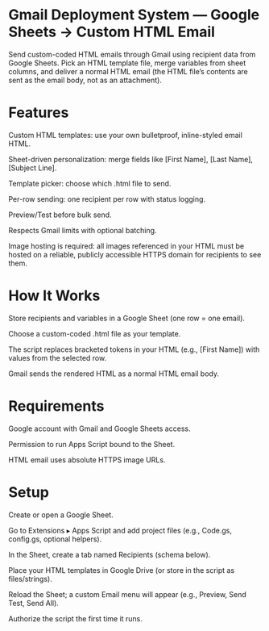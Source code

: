 # Gmail Deployment System — Google Sheets → Custom HTML Email

Send custom-coded HTML emails through Gmail using recipient data from Google Sheets.
Pick an HTML template file, merge variables from sheet columns, and deliver a normal HTML email (the HTML file’s contents are sent as the email body, not as an attachment).

# Features

Custom HTML templates: use your own bulletproof, inline-styled email HTML.

Sheet-driven personalization: merge fields like [First Name], [Last Name], [Subject Line].

Template picker: choose which .html file to send.

Per-row sending: one recipient per row with status logging.

Preview/Test before bulk send.

Respects Gmail limits with optional batching.

Image hosting is required: all images referenced in your HTML must be hosted on a reliable, publicly accessible HTTPS domain for recipients to see them.


# How It Works

Store recipients and variables in a Google Sheet (one row = one email).

Choose a custom-coded .html file as your template.

The script replaces bracketed tokens in your HTML (e.g., [First Name]) with values from the selected row.

Gmail sends the rendered HTML as a normal HTML email body.

# Requirements

Google account with Gmail and Google Sheets access.

Permission to run Apps Script bound to the Sheet.

HTML email uses absolute HTTPS image URLs.

# Setup

Create or open a Google Sheet.

Go to Extensions ▸ Apps Script and add project files (e.g., Code.gs, config.gs, optional helpers).

In the Sheet, create a tab named Recipients (schema below).

Place your HTML templates in Google Drive (or store in the script as files/strings).

Reload the Sheet; a custom Email menu will appear (e.g., Preview, Send Test, Send All).

Authorize the script the first time it runs.
